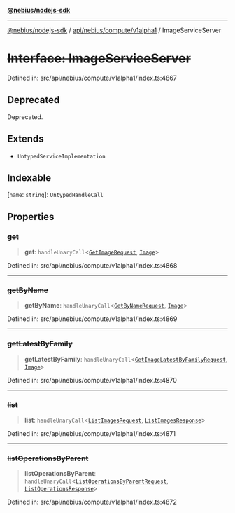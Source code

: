 [**@nebius/nodejs-sdk**](../../../../../README.md)

***

[@nebius/nodejs-sdk](../../../../../README.md) / [api/nebius/compute/v1alpha1](../README.md) / ImageServiceServer

# ~~Interface: ImageServiceServer~~

Defined in: src/api/nebius/compute/v1alpha1/index.ts:4867

## Deprecated

Deprecated.

## Extends

- `UntypedServiceImplementation`

## Indexable

\[`name`: `string`\]: `UntypedHandleCall`

## Properties

### ~~get~~

> **get**: `handleUnaryCall`\<[`GetImageRequest`](GetImageRequest.md), [`Image`](Image.md)\>

Defined in: src/api/nebius/compute/v1alpha1/index.ts:4868

***

### ~~getByName~~

> **getByName**: `handleUnaryCall`\<[`GetByNameRequest`](../../../common/v1/interfaces/GetByNameRequest.md), [`Image`](Image.md)\>

Defined in: src/api/nebius/compute/v1alpha1/index.ts:4869

***

### ~~getLatestByFamily~~

> **getLatestByFamily**: `handleUnaryCall`\<[`GetImageLatestByFamilyRequest`](GetImageLatestByFamilyRequest.md), [`Image`](Image.md)\>

Defined in: src/api/nebius/compute/v1alpha1/index.ts:4870

***

### ~~list~~

> **list**: `handleUnaryCall`\<[`ListImagesRequest`](ListImagesRequest.md), [`ListImagesResponse`](ListImagesResponse.md)\>

Defined in: src/api/nebius/compute/v1alpha1/index.ts:4871

***

### ~~listOperationsByParent~~

> **listOperationsByParent**: `handleUnaryCall`\<[`ListOperationsByParentRequest`](../../../common/v1alpha1/interfaces/ListOperationsByParentRequest.md), [`ListOperationsResponse`](../../../common/v1alpha1/interfaces/ListOperationsResponse.md)\>

Defined in: src/api/nebius/compute/v1alpha1/index.ts:4872
